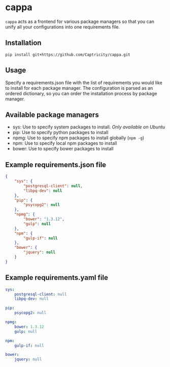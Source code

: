 cappa
=====

`cappa` acts as a frontend for various package managers so that you can unify all your configurations into one requirements file.

Installation
------------

`pip install git+https://github.com/Captricity/cappa.git`

Usage
-----

Specify a requirements.json file with the list of requirements you would like to install for each package manager. The configuration is parsed as an ordered dictionary, so you can order the installation process by package manager.

Available package managers
--------------------------

- sys: Use to specify system packages to install. *Only available on Ubuntu*
- pip: Use to specify python packages to install
- npmg: Use to specify npm packages to install globally (`npm -g`)
- npm: Use to specify local npm packages to install
- bower: Use to specify bower packages to install

Example requirements.json file
------------------------------

```json
{
    "sys": {
        "postgresql-client": null,
        "libpq-dev": null
    },
    "pip": {
        "psycopg2": null
    },
    "npmg": {
        "bower": "1.3.12",
        "gulp": null
    },
    "npm": {
        "gulp-if": null
    },
    "bower": {
        "jquery": null
    }
}
```

Example requirements.yaml file
------------------------------
```yaml
sys:
    postgresql-client: null
    libpq-dev: null

pip:
    psycopg2: null

npmg:
    bower: 1.3.12
    gulp: null

npm:
    gulp-if: null

bower:
    jquery: null
```
